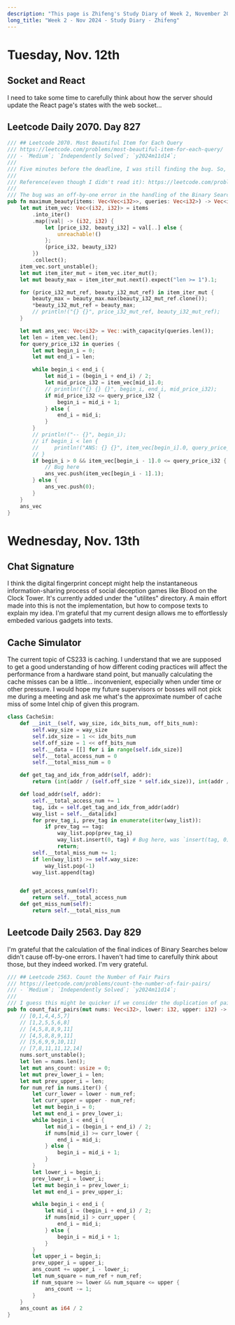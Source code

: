 ```yaml
---
description: "This page is Zhifeng's Study Diary of Week 2, November 2024."
long_title: "Week 2 - Nov 2024 - Study Diary - Zhifeng"
---
```


# Tuesday, Nov. 12th

## Socket and React

I need to take some time to carefully think about how the server should update the React page's states with the web socket...

## Leetcode Daily 2070. Day 827

```rust
/// ## Leetcode 2070. Most Beautiful Item for Each Query
/// https://leetcode.com/problems/most-beautiful-item-for-each-query/
/// - `Medium`; `Independently Solved`; `y2024m11d14`;
///
/// Five minutes before the deadline, I was still finding the bug. So, I copied a solution, submitted it, and solved my bug.
///
/// Reference(even though I didn't read it): https://leetcode.com/problems/most-beautiful-item-for-each-query/solutions/6035442/beats-100-00-for-loop-explained-with-example
///
/// The bug was an off-by-one error in the handling of the Binary Search results. The result is actually an index of the upper bound...?
pub fn maximum_beauty(items: Vec<Vec<i32>>, queries: Vec<i32>) -> Vec<i32> {
    let mut item_vec: Vec<(i32, i32)> = items
        .into_iter()
        .map(|val| -> (i32, i32) {
            let [price_i32, beauty_i32] = val[..] else {
                unreachable!()
            };
            (price_i32, beauty_i32)
        })
        .collect();
    item_vec.sort_unstable();
    let mut item_iter_mut = item_vec.iter_mut();
    let mut beauty_max = item_iter_mut.next().expect("len >= 1").1;

    for (price_i32_mut_ref, beauty_i32_mut_ref) in item_iter_mut {
        beauty_max = beauty_max.max(beauty_i32_mut_ref.clone());
        *beauty_i32_mut_ref = beauty_max;
        // println!("{} {}", price_i32_mut_ref, beauty_i32_mut_ref);
    }

    let mut ans_vec: Vec<i32> = Vec::with_capacity(queries.len());
    let len = item_vec.len();
    for query_price_i32 in queries {
        let mut begin_i = 0;
        let mut end_i = len;

        while begin_i < end_i {
            let mid_i = (begin_i + end_i) / 2;
            let mid_price_i32 = item_vec[mid_i].0;
            // println!("{} {} {}", begin_i, end_i, mid_price_i32);
            if mid_price_i32 <= query_price_i32 {
                begin_i = mid_i + 1;
            } else {
                end_i = mid_i;
            }
        }
        // println!("-- {}", begin_i);
        // if begin_i < len {
        //     println!("ANS: {} {}", item_vec[begin_i].0, query_price_i32);
        // }
        if begin_i > 0 && item_vec[begin_i - 1].0 <= query_price_i32 {
            // Bug here
            ans_vec.push(item_vec[begin_i - 1].1);
        } else {
            ans_vec.push(0);
        }
    }
    ans_vec
}
```

# Wednesday, Nov. 13th

## Chat Signature

I think the digital fingerprint concept might help the instantaneous information-sharing process of social deception games like Blood on the Clock Tower. It's currently added under the "utilites" directory. A main effort made into this is not the implementation, but how to compose texts to explain my idea. I'm grateful that my current design allows me to effortlessly embeded various gadgets into texts.

## Cache Simulator

The current topic of CS233 is caching. I understand that we are supposed to get a good understanding of how different coding practices will affect the performance from a hardware stand point, but manually calculating the cache misses can be a little... inconvenient, especially when under time or other pressure. I would hope my future supervisors or bosses will not pick me during a meeting and ask me what's the approximate number of cache miss of some Intel chip of given this program.

```python
class CacheSim:
    def __init__(self, way_size, idx_bits_num, off_bits_num):
        self.way_size = way_size
        self.idx_size = 1 << idx_bits_num
        self.off_size = 1 << off_bits_num
        self.__data = [[] for i in range(self.idx_size)]
        self.__total_access_num = 0
        self.__total_miss_num = 0

    def get_tag_and_idx_from_addr(self, addr):
        return (int(addr / (self.off_size * self.idx_size)), int(addr / self.off_size) % self.idx_size)

    def load_addr(self, addr):
        self.__total_access_num += 1
        tag, idx = self.get_tag_and_idx_from_addr(addr)
        way_list = self.__data[idx]
        for prev_tag_i, prev_tag in enumerate(iter(way_list)):
            if prev_tag == tag:
                way_list.pop(prev_tag_i)
                way_list.insert(0, tag) # Bug here, was `insert(tag, 0)`
                return;
        self.__total_miss_num += 1;
        if len(way_list) >= self.way_size:
            way_list.pop(-1)
        way_list.append(tag)


    def get_access_num(self):
        return self.__total_access_num
    def get_miss_num(self):
        return self.__total_miss_num
```

## Leetcode Daily 2563. Day 829

I'm grateful that the calculation of the final indices of Binary Searches below didn't cause off-by-one errors. I haven't had time to carefully think about those, but they indeed worked. I'm very grateful.

```rust
/// ## Leetcode 2563. Count the Number of Fair Pairs
/// https://leetcode.com/problems/count-the-number-of-fair-pairs/
/// - `Medium`; `Independently Solved`; `y2024m11d14`;
///
/// I guess this might be quicker if we consider the duplication of pairs. Maybe the begin and end indices can be further "pruned".
pub fn count_fair_pairs(mut nums: Vec<i32>, lower: i32, upper: i32) -> i64 {
    // [0,1,4,4,5,7]
    // [1,2,5,5,6,8]
    // [4,5,8,8,9,11]
    // [4,5,8,8,9,11]
    // [5,6,9,9,10,11]
    // [7,8,11,11,12,14]
    nums.sort_unstable();
    let len = nums.len();
    let mut ans_count: usize = 0;
    let mut prev_lower_i = len;
    let mut prev_upper_i = len;
    for num_ref in nums.iter() {
        let curr_lower = lower - num_ref;
        let curr_upper = upper - num_ref;
        let mut begin_i = 0;
        let mut end_i = prev_lower_i;
        while begin_i < end_i {
            let mid_i = (begin_i + end_i) / 2;
            if nums[mid_i] >= curr_lower {
                end_i = mid_i;
            } else {
                begin_i = mid_i + 1;
            }
        }
        let lower_i = begin_i;
        prev_lower_i = lower_i;
        let mut begin_i = prev_lower_i;
        let mut end_i = prev_upper_i;

        while begin_i < end_i {
            let mid_i = (begin_i + end_i) / 2;
            if nums[mid_i] > curr_upper {
                end_i = mid_i;
            } else {
                begin_i = mid_i + 1;
            }
        }
        let upper_i = begin_i;
        prev_upper_i = upper_i;
        ans_count += upper_i - lower_i;
        let num_square = num_ref + num_ref;
        if num_square >= lower && num_square <= upper {
            ans_count -= 1;
        }
    }
    ans_count as i64 / 2
}
```
